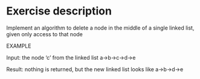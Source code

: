 # Exercise description
Implement an algorithm to delete a node in the middle of a single linked list, given 
only access to that node

EXAMPLE

Input: the node ‘c’ from the linked list a->b->c->d->e

Result: nothing is returned, but the new linked list looks like a->b->d->e
